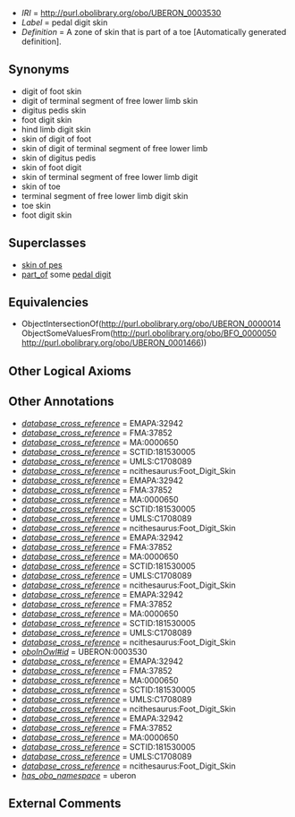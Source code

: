  * *IRI* = http://purl.obolibrary.org/obo/UBERON_0003530
 * *Label* = pedal digit skin
 * *Definition* = A zone of skin that is part of a toe [Automatically generated definition].

## Synonyms

 * digit of foot skin
 * digit of terminal segment of free lower limb skin
 * digitus pedis skin
 * foot digit skin
 * hind limb digit skin
 * skin of digit of foot
 * skin of digit of terminal segment of free lower limb
 * skin of digitus pedis
 * skin of foot digit
 * skin of terminal segment of free lower limb digit
 * skin of toe
 * terminal segment of free lower limb digit skin
 * toe skin
 * foot digit skin

## Superclasses

 * [skin of pes](../../UBERON/13/UBERON_0001513.md)
 * [part_of](../../BFO/50/BFO_0000050.md) some [pedal digit](../../UBERON/66/UBERON_0001466.md)

## Equivalencies

 * ObjectIntersectionOf(<http://purl.obolibrary.org/obo/UBERON_0000014> ObjectSomeValuesFrom(<http://purl.obolibrary.org/obo/BFO_0000050> <http://purl.obolibrary.org/obo/UBERON_0001466>))

## Other Logical Axioms


## Other Annotations

 * *[database_cross_reference](../../ef/oboInOwl#hasDbXref.md)* = EMAPA:32942
 * *[database_cross_reference](../../ef/oboInOwl#hasDbXref.md)* = FMA:37852
 * *[database_cross_reference](../../ef/oboInOwl#hasDbXref.md)* = MA:0000650
 * *[database_cross_reference](../../ef/oboInOwl#hasDbXref.md)* = SCTID:181530005
 * *[database_cross_reference](../../ef/oboInOwl#hasDbXref.md)* = UMLS:C1708089
 * *[database_cross_reference](../../ef/oboInOwl#hasDbXref.md)* = ncithesaurus:Foot_Digit_Skin
 * *[database_cross_reference](../../ef/oboInOwl#hasDbXref.md)* = EMAPA:32942
 * *[database_cross_reference](../../ef/oboInOwl#hasDbXref.md)* = FMA:37852
 * *[database_cross_reference](../../ef/oboInOwl#hasDbXref.md)* = MA:0000650
 * *[database_cross_reference](../../ef/oboInOwl#hasDbXref.md)* = SCTID:181530005
 * *[database_cross_reference](../../ef/oboInOwl#hasDbXref.md)* = UMLS:C1708089
 * *[database_cross_reference](../../ef/oboInOwl#hasDbXref.md)* = ncithesaurus:Foot_Digit_Skin
 * *[database_cross_reference](../../ef/oboInOwl#hasDbXref.md)* = EMAPA:32942
 * *[database_cross_reference](../../ef/oboInOwl#hasDbXref.md)* = FMA:37852
 * *[database_cross_reference](../../ef/oboInOwl#hasDbXref.md)* = MA:0000650
 * *[database_cross_reference](../../ef/oboInOwl#hasDbXref.md)* = SCTID:181530005
 * *[database_cross_reference](../../ef/oboInOwl#hasDbXref.md)* = UMLS:C1708089
 * *[database_cross_reference](../../ef/oboInOwl#hasDbXref.md)* = ncithesaurus:Foot_Digit_Skin
 * *[database_cross_reference](../../ef/oboInOwl#hasDbXref.md)* = EMAPA:32942
 * *[database_cross_reference](../../ef/oboInOwl#hasDbXref.md)* = FMA:37852
 * *[database_cross_reference](../../ef/oboInOwl#hasDbXref.md)* = MA:0000650
 * *[database_cross_reference](../../ef/oboInOwl#hasDbXref.md)* = SCTID:181530005
 * *[database_cross_reference](../../ef/oboInOwl#hasDbXref.md)* = UMLS:C1708089
 * *[database_cross_reference](../../ef/oboInOwl#hasDbXref.md)* = ncithesaurus:Foot_Digit_Skin
 * *[oboInOwl#id](../../id/oboInOwl#id.md)* = UBERON:0003530
 * *[database_cross_reference](../../ef/oboInOwl#hasDbXref.md)* = EMAPA:32942
 * *[database_cross_reference](../../ef/oboInOwl#hasDbXref.md)* = FMA:37852
 * *[database_cross_reference](../../ef/oboInOwl#hasDbXref.md)* = MA:0000650
 * *[database_cross_reference](../../ef/oboInOwl#hasDbXref.md)* = SCTID:181530005
 * *[database_cross_reference](../../ef/oboInOwl#hasDbXref.md)* = UMLS:C1708089
 * *[database_cross_reference](../../ef/oboInOwl#hasDbXref.md)* = ncithesaurus:Foot_Digit_Skin
 * *[database_cross_reference](../../ef/oboInOwl#hasDbXref.md)* = EMAPA:32942
 * *[database_cross_reference](../../ef/oboInOwl#hasDbXref.md)* = FMA:37852
 * *[database_cross_reference](../../ef/oboInOwl#hasDbXref.md)* = MA:0000650
 * *[database_cross_reference](../../ef/oboInOwl#hasDbXref.md)* = SCTID:181530005
 * *[database_cross_reference](../../ef/oboInOwl#hasDbXref.md)* = UMLS:C1708089
 * *[database_cross_reference](../../ef/oboInOwl#hasDbXref.md)* = ncithesaurus:Foot_Digit_Skin
 * *[has_obo_namespace](../../ce/oboInOwl#hasOBONamespace.md)* = uberon

## External Comments

